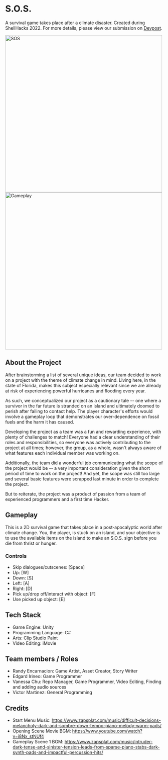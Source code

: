 # S.O.S.
A survival game takes place after a climate disaster. Created during ShellHacks 2022. For more details, please view our submission on [Devpost](https://devpost.com/software/post-apocalypse-survival-island).

<img width="500" alt="SOS" src="https://user-images.githubusercontent.com/10492258/189563137-2153e891-4cd4-42d2-a62a-2afa36c3e4d1.png">
<img width="500" alt="Gameplay" src="https://user-images.githubusercontent.com/10492258/189640645-5ffd5239-9476-47b2-a8ec-f480d051b2e4.png">

## About the Project
After brainstorming a list of several unique ideas, our team decided to work on a project with the theme of climate change in mind. Living here, in the state of Florida, makes this subject especially relevant since we are already at risk of experiencing powerful hurricanes and flooding every year.

As such, we conceptualized our project as a cautionary tale -- one where a survivor in the far future is stranded on an island and ultimately doomed to perish after failing to contact help. The player character's efforts would involve a gameplay loop that demonstrates our over-dependence on fossil fuels and the harm it has caused.

Developing the project as a team was a fun and rewarding experience, with plenty of challenges to match! Everyone had a clear understanding of their roles and responsibilities, so everyone was actively contributing to the project at all times; however, the group, as a whole, wasn't always aware of what features each individual member was working on.

Additionally, the team did a wonderful job communicating what the scope of the project would be -- a very important consideration given the short period of time to work on the project! And yet, the scope was still too large and several basic features were scrapped last minute in order to complete the project.

But to reiterate, the project was a product of passion from a team of experienced programmers and a first time Hacker.

## Gameplay
This is a 2D survival game that takes place in a post-apocalyptic world after climate change. You, the player, is stuck on an island, and your objective is to use the available items on the island to make an S.O.S. sign before you die from thrist or hunger. 

### Controls
- Skip dialogues/cutscenes: [Space]
- Up: [W]
- Down: [S]
- Left: [A]
- Right: [D]
- Pick up/drop off/interact with object: [F]
- Use picked up object: [E]

## Tech Stack
- Game Engine: Unity
- Programming Language: C#
- Arts: Clip Studio Paint
- Video Editing: iMovie

## Team members / Roles
- Randy Encarnacion: Game Artist, Asset Creator, Story Writer
- Edgard Irineo: Game Programmer
- Vanessa Chu: Repo Manager, Game Programmer, Video Editing, Finding and adding audio sources
- Victor Martinez: General Programming

## Credits
- Start Menu Music: https://www.zapsplat.com/music/difficult-decisions-melancholy-dark-and-sombre-down-tempo-piano-melody-warm-pads/
- Opening Scene Movie BGM: https://www.youtube.com/watch?v=i8Nx_stNUf4
- Gameplay Scene 1 BGM: https://www.zapsplat.com/music/intruder-dark-tense-and-sinister-tension-leads-from-sparse-piano-stabs-dark-synth-pads-and-impactful-percussion-hits/
